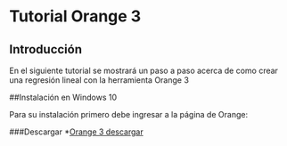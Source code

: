 # Tutorial Orange 3



## Introducción

En el siguiente tutorial se mostrará un paso a paso acerca de como crear una regresión lineal con la herramienta Orange 3


##Instalación en Windows 10

Para su instalación primero debe ingresar a la página de Orange:

###Descargar 
 *[Orange 3 descargar](https://orange.biolab.si/download/)

